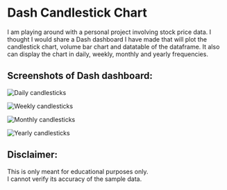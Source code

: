 # Dash Candlestick Chart

I am playing around with a personal project involving stock price data. 
I thought I would share a Dash dashboard I have made that will plot the candlestick chart, volume bar chart and datatable of the dataframe.
It also can display the chart in daily, weekly, monthly and yearly frequencies. 

## Screenshots of Dash dashboard:
![Daily candlesticks](https://github.com/codingkudu/dash-candlestick-chart/blob/master/dash-candlestick-chart/resources/daily.png)

![Weekly candlesticks](https://github.com/codingkudu/dash-candlestick-chart/blob/master/dash-candlestick-chart/resources/weekly.png)

![Monthly candlesticks](https://github.com/codingkudu/dash-candlestick-chart/blob/master/dash-candlestick-chart/resources/monthly.png)

![Yearly candlesticks](https://github.com/codingkudu/dash-candlestick-chart/blob/master/dash-candlestick-chart/resources/yearly.png)


## Disclaimer: 
This is only meant for educational purposes only.  
I cannot verify its accuracy of the sample data. 
